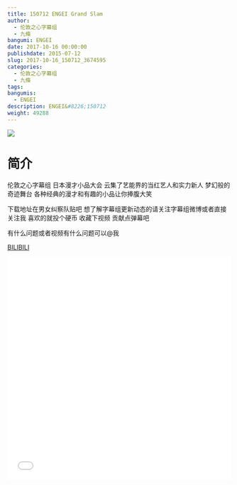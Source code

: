 ```yaml
---
title: 150712 ENGEI Grand Slam
author: 
  - 伦敦之心字幕组
  - 九條
bangumi: ENGEI
date: 2017-10-16 00:00:00
publishdate: 2015-07-12
slug: 2017-10-16_150712_3674595
categories: 
  - 伦敦之心字幕组
  - 九條
tags: 
bangumis: 
  - ENGEI
description: ENGEI&#8226;150712
weight: 49288
---
```


![](https://i.imgur.com/7AYPIsE.jpg)

# 简介  
伦敦之心字幕组 日本漫才小品大会 云集了艺能界的当红艺人和实力新人 梦幻般的奇迹舞台 各种经典的漫才和有趣的小品让你捧腹大笑 


下载地址在男女纠察队贴吧 想了解字幕组更新动态的请关注字幕组微博或者直接关注我 喜欢的就投个硬币 收藏下视频 贡献点弹幕吧


有什么问题或者视频有什么问题可以@我

  [BILIBILI](https://www.bilibili.com/video/av3674595/)


<div class="vcontainer">  <iframe class='video' src="//www.bilibili.com/html/html5player.html?cid=5881444&aid=3674595" width="100%" height="500" frameborder="0" allowfullscreen="allowfullscreen"></iframe></div>
